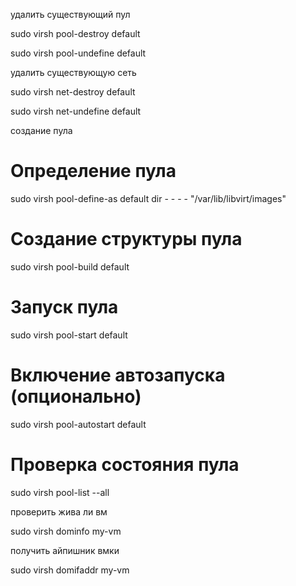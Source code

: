удалить существующий пул

sudo virsh pool-destroy default

sudo virsh pool-undefine default

удалить существующую сеть 

sudo virsh net-destroy default

sudo virsh net-undefine default

создание пула 

# Определение пула
sudo virsh pool-define-as default dir - - - - "/var/lib/libvirt/images"

# Создание структуры пула
sudo virsh pool-build default

# Запуск пула
sudo virsh pool-start default

# Включение автозапуска (опционально)
sudo virsh pool-autostart default

# Проверка состояния пула
sudo virsh pool-list --all

проверить жива ли вм 

sudo virsh dominfo my-vm

получить айпишник вмки 

sudo virsh domifaddr my-vm